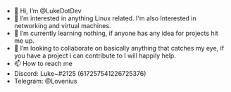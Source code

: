 - 👋 Hi, I’m @LukeDotDev
- 👀 I’m interested in anything Linux related. I'm also Interested in networking and virtual machines.
- 🌱 I’m currently learning nothing, if anyone has any idea for projects hit me up.
- 💞️ I’m looking to collaborate on basically anything that catches my eye, if you have a project i can contribute to I will happily help.
- 📫 How to reach me 
- Discord: Luke~#2125 (617257541226725376)
- Telegram: @Lovenius
<!---
LukeDotDev/LukeDotDev is a ✨ special ✨ repository because its `README.md` (this file) appears on your GitHub profile.
You can click the Preview link to take a look at your changes.
--->
